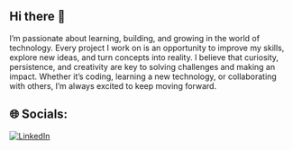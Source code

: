 ## Hi there 👋

I’m passionate about learning, building, and growing in the world of technology. Every project I work on is an opportunity to improve my skills, explore new ideas, and turn concepts into reality. I believe that curiosity, persistence, and creativity are key to solving challenges and making an impact. Whether it’s coding, learning a new technology, or collaborating with others, I’m always excited to keep moving forward.

## 🌐 Socials:
[![LinkedIn](https://img.shields.io/badge/LinkedIn-0A66C2?style=for-the-badge&logo=linkedin&logoColor=white)](https://www.linkedin.com/in/iordache-tudor-847006331/)



